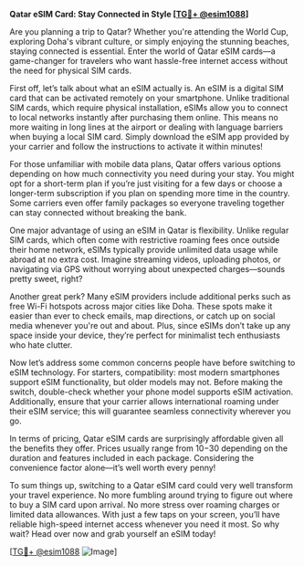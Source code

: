 **Qatar eSIM Card: Stay Connected in Style [[TG💪+ @esim1088](https://t.me/s/esim1088)]**

Are you planning a trip to Qatar? Whether you're attending the World Cup, exploring Doha's vibrant culture, or simply enjoying the stunning beaches, staying connected is essential. Enter the world of Qatar eSIM cards—a game-changer for travelers who want hassle-free internet access without the need for physical SIM cards.

First off, let’s talk about what an eSIM actually is. An eSIM is a digital SIM card that can be activated remotely on your smartphone. Unlike traditional SIM cards, which require physical installation, eSIMs allow you to connect to local networks instantly after purchasing them online. This means no more waiting in long lines at the airport or dealing with language barriers when buying a local SIM card. Simply download the eSIM app provided by your carrier and follow the instructions to activate it within minutes!

For those unfamiliar with mobile data plans, Qatar offers various options depending on how much connectivity you need during your stay. You might opt for a short-term plan if you’re just visiting for a few days or choose a longer-term subscription if you plan on spending more time in the country. Some carriers even offer family packages so everyone traveling together can stay connected without breaking the bank.

One major advantage of using an eSIM in Qatar is flexibility. Unlike regular SIM cards, which often come with restrictive roaming fees once outside their home network, eSIMs typically provide unlimited data usage while abroad at no extra cost. Imagine streaming videos, uploading photos, or navigating via GPS without worrying about unexpected charges—sounds pretty sweet, right?

Another great perk? Many eSIM providers include additional perks such as free Wi-Fi hotspots across major cities like Doha. These spots make it easier than ever to check emails, map directions, or catch up on social media whenever you're out and about. Plus, since eSIMs don’t take up any space inside your device, they’re perfect for minimalist tech enthusiasts who hate clutter.

Now let’s address some common concerns people have before switching to eSIM technology. For starters, compatibility: most modern smartphones support eSIM functionality, but older models may not. Before making the switch, double-check whether your phone model supports eSIM activation. Additionally, ensure that your carrier allows international roaming under their eSIM service; this will guarantee seamless connectivity wherever you go.

In terms of pricing, Qatar eSIM cards are surprisingly affordable given all the benefits they offer. Prices usually range from $10-$30 depending on the duration and features included in each package. Considering the convenience factor alone—it’s well worth every penny!

To sum things up, switching to a Qatar eSIM card could very well transform your travel experience. No more fumbling around trying to figure out where to buy a SIM card upon arrival. No more stress over roaming charges or limited data allowances. With just a few taps on your screen, you’ll have reliable high-speed internet access whenever you need it most. So why wait? Head over now and grab yourself an eSIM today! 

[[TG💪+ @esim1088](https://t.me/s/esim1088) ![Image](https://i.postimg.cc/Y0z9fWf4/image.png)]